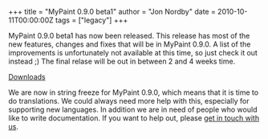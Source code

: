 +++
title = "MyPaint 0.9.0 beta1"
author = "Jon Nordby"
date = 2010-10-11T00:00:00Z
tags = ["legacy"]
+++

MyPaint 0.9.0 beta1 has now been released. This release has most of the new features,
changes and fixes that will be in MyPaint 0.9.0. A list of the improvements is unfortunately
not available at this time, so just check it out instead ;) The final relase will
be out in between 2 and 4 weeks time.

[Downloads](https://github.com/mypaint/mypaint/releases/tag/v0.9.0-beta1)

We are now in string freeze for MyPaint 0.9.0, which means that it is time to do
translations. We could always need more help with this, especially for supporting
new languages. In addition we are in need of people who would like to write documentation. 
If you want to help out, please [get in touch with us](http://mypaint.org/about/).

